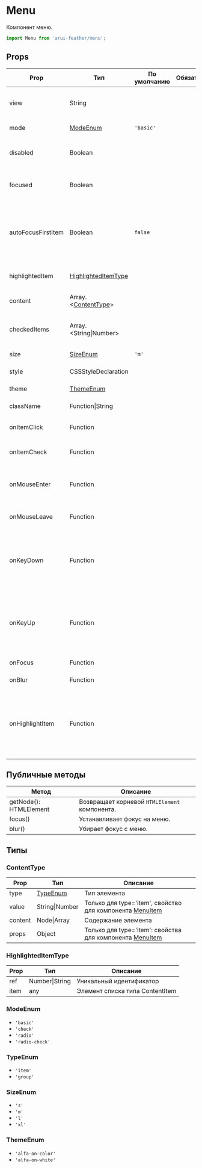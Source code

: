 # Menu

Компонент меню.

```javascript
import Menu from 'arui-feather/menu';
```




## Props


| Prop  | Тип  | По умолчанию | Обязательный | Описание |
| ----- | ---- | ------------ | ------------ |----------|
| view | String |  |  | Тип расположения меню: 'horizontal' |
| mode | [ModeEnum](#ModeEnum) | `'basic'`  |  | Тип списка вариантов меню |
| disabled | Boolean |  |  | Управление возможностью изменения значения |
| focused | Boolean |  |  | Управление состоянием фокуса элемента |
| autoFocusFirstItem | Boolean | `false`  |  | Управление автоматическим фокусом на первом элементе при вызове публичного метода focus |
| highlightedItem | [HighlightedItemType](#HighlightedItemType) |  |  | Элемент меню, на котором стоит выделение |
| content | Array.<[ContentType](#ContentType)> |  |  | Список объектов ContentItem |
| checkedItems | Array.<String\|Number> |  |  | Список значений выбранных элементов |
| size | [SizeEnum](#SizeEnum) | `'m'`  |  | Размер компонента |
| style | CSSStyleDeclaration |  |  | Объект со стилями |
| theme | [ThemeEnum](#ThemeEnum) |  |  | Тема компонента |
| className | Function\|String |  |  | Дополнительный класс |
| onItemClick | Function |  |  | Обработчик клика по варианту меню |
| onItemCheck | Function |  |  | Обработчик выбора варианта меню |
| onMouseEnter | Function |  |  | Обработчик события наведения курсора на меню |
| onMouseLeave | Function |  |  | Обработчик события снятия курсора с меню |
| onKeyDown | Function |  |  | Обработчик события нажатия на клавишу клавиатуры в момент, когда фокус находится на компоненте |
| onKeyUp | Function |  |  | Обработчик события отжатия на клавишу клавиатуры в момент, когда фокус находится на компоненте |
| onFocus | Function |  |  | Обработчик фокуса |
| onBlur | Function |  |  | Обработчик снятия фокуса |
| onHighlightItem | Function |  |  | Обработчик события выделения элемента меню, принимает на вход переменную типа HighlightedItem |





## Публичные методы
| Метод  | Описание |
| ------ | -------- |
| getNode(): HTMLElement | Возвращает корневой `HTMLElement` компонента. |
| focus() | Устанавливает фокус на меню. |
| blur() | Убирает фокус с меню. |





## Типы




### <a id="ContentType"></a>ContentType

| Prop  | Тип  | Описание |
| ----- | ---- |----------|
| type | [TypeEnum](#TypeEnum) | Тип элемента |
| value | String\|Number | Только для type='item', свойство для компонента [MenuItem](../menu-item/) |
| content | Node\|Array | Содержание элемента |
| props | Object | Только для type='item': свойства для компонента [MenuItem](../menu-item/) |


### <a id="HighlightedItemType"></a>HighlightedItemType

| Prop  | Тип  | Описание |
| ----- | ---- |----------|
| ref | Number\|String | Уникальный идентификатор |
| item | any | Элемент списка типа ContentItem |







### <a id="ModeEnum"></a>ModeEnum

 * `'basic'`
 * `'check'`
 * `'radio'`
 * `'radio-check'`


### <a id="TypeEnum"></a>TypeEnum

 * `'item'`
 * `'group'`


### <a id="SizeEnum"></a>SizeEnum

 * `'s'`
 * `'m'`
 * `'l'`
 * `'xl'`


### <a id="ThemeEnum"></a>ThemeEnum

 * `'alfa-on-color'`
 * `'alfa-on-white'`



